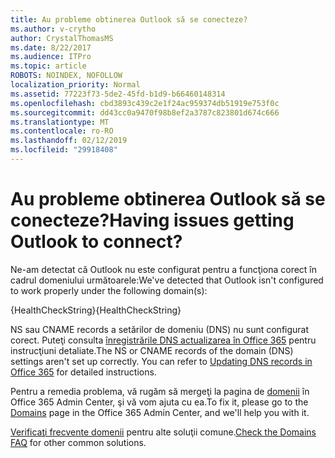```yaml
---
title: Au probleme obtinerea Outlook să se conecteze?
ms.author: v-crytho
author: CrystalThomasMS
ms.date: 8/22/2017
ms.audience: ITPro
ms.topic: article
ROBOTS: NOINDEX, NOFOLLOW
localization_priority: Normal
ms.assetid: 77223f73-5de2-45fd-b1d9-b66460148314
ms.openlocfilehash: cbd3893c439c2e1f24ac959374db51919e753f0c
ms.sourcegitcommit: dd43cc0a9470f98b8ef2a3787c823801d674c666
ms.translationtype: MT
ms.contentlocale: ro-RO
ms.lasthandoff: 02/12/2019
ms.locfileid: "29918408"
---
```

# <a name="having-issues-getting-outlook-to-connect"></a><span data-ttu-id="573b6-102">Au probleme obtinerea Outlook să se conecteze?</span><span class="sxs-lookup"><span data-stu-id="573b6-102">Having issues getting Outlook to connect?</span></span>

<span data-ttu-id="573b6-103">Ne-am detectat că Outlook nu este configurat pentru a funcţiona corect în cadrul domeniului următoarele:</span><span class="sxs-lookup"><span data-stu-id="573b6-103">We've detected that Outlook isn't configured to work properly under the following domain(s):</span></span>
  
<span data-ttu-id="573b6-104">{HealthCheckString}</span><span class="sxs-lookup"><span data-stu-id="573b6-104">{HealthCheckString}</span></span>
  
<span data-ttu-id="573b6-p101">NS sau CNAME records a setărilor de domeniu (DNS) nu sunt configurat corect. Puteţi consulta [înregistrările DNS actualizarea în Office 365](https://support.office.com/article/Create-DNS-records-for-Office-365-when-you-manage-your-DNS-records-B0F3FDCA-8A80-4E8E-9EF3-61E8A2A9AB23.aspx) pentru instrucţiuni detaliate.</span><span class="sxs-lookup"><span data-stu-id="573b6-p101">The NS or CNAME records of the domain (DNS) settings aren't set up correctly. You can refer to [Updating DNS records in Office 365](https://support.office.com/article/Create-DNS-records-for-Office-365-when-you-manage-your-DNS-records-B0F3FDCA-8A80-4E8E-9EF3-61E8A2A9AB23.aspx) for detailed instructions.</span></span> 
  
<span data-ttu-id="573b6-107">Pentru a remedia problema, vă rugăm să mergeţi la pagina de [domenii](https://admin.microsoft.com/adminportal/home#/Domains) în Office 365 Admin Center, şi vă vom ajuta cu ea.</span><span class="sxs-lookup"><span data-stu-id="573b6-107">To fix it, please go to the [Domains](https://admin.microsoft.com/adminportal/home#/Domains) page in the Office 365 Admin Center, and we'll help you with it.</span></span> 
  
<span data-ttu-id="573b6-108">[Verificaţi frecvente domenii](https://support.office.com/article/7b7b075d-79f9-4e37-8a9e-fb60c1d95166.aspx) pentru alte soluţii comune.</span><span class="sxs-lookup"><span data-stu-id="573b6-108">[Check the Domains FAQ](https://support.office.com/article/7b7b075d-79f9-4e37-8a9e-fb60c1d95166.aspx) for other common solutions.</span></span> 
  

